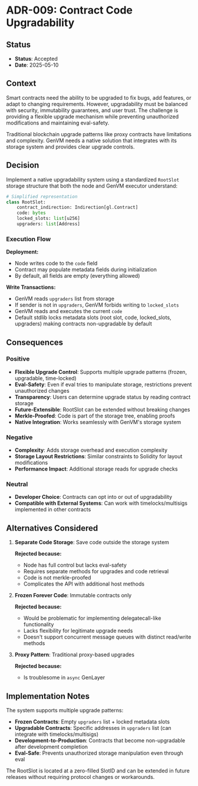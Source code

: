 # ADR-009: Contract Code Upgradability

## Status

- **Status**: Accepted
- **Date**: 2025-05-10

## Context

Smart contracts need the ability to be upgraded to fix bugs, add features, or adapt to changing requirements. However, upgradability must be balanced with security, immutability guarantees, and user trust. The challenge is providing a flexible upgrade mechanism while preventing unauthorized modifications and maintaining eval-safety.

Traditional blockchain upgrade patterns like proxy contracts have limitations and complexity. GenVM needs a native solution that integrates with its storage system and provides clear upgrade controls.

## Decision

Implement a native upgradability system using a standardized `RootSlot` storage structure that both the node and GenVM executor understand:

```python
# Simplified representation
class RootSlot:
    contract_indirection: Indirection[gl.Contract]
    code: bytes
    locked_slots: list[u256]
    upgraders: list[Address]
```

### Execution Flow

**Deployment:**
- Node writes code to the `code` field
- Contract may populate metadata fields during initialization
- By default, all fields are empty (everything allowed)

**Write Transactions:**
- GenVM reads `upgraders` list from storage
- If sender is not in `upgraders`, GenVM forbids writing to `locked_slots`
- GenVM reads and executes the current `code`
- Default stdlib locks metadata slots (root slot, code, locked_slots, upgraders) making contracts non-upgradable by default

## Consequences

### Positive

- **Flexible Upgrade Control**: Supports multiple upgrade patterns (frozen, upgradable, time-locked)
- **Eval-Safety**: Even if eval tries to manipulate storage, restrictions prevent unauthorized changes
- **Transparency**: Users can determine upgrade status by reading contract storage
- **Future-Extensible**: RootSlot can be extended without breaking changes
- **Merkle-Proofed**: Code is part of the storage tree, enabling proofs
- **Native Integration**: Works seamlessly with GenVM's storage system

### Negative

- **Complexity**: Adds storage overhead and execution complexity
- **Storage Layout Restrictions**: Similar constraints to Solidity for layout modifications
- **Performance Impact**: Additional storage reads for upgrade checks

### Neutral

- **Developer Choice**: Contracts can opt into or out of upgradability
- **Compatible with External Systems**: Can work with timelocks/multisigs implemented in other contracts

## Alternatives Considered

1. **Separate Code Storage**: Save code outside the storage system

   **Rejected because:**
   - Node has full control but lacks eval-safety
   - Requires separate methods for upgrades and code retrieval
   - Code is not merkle-proofed
   - Complicates the API with additional host methods

2. **Frozen Forever Code**: Immutable contracts only

   **Rejected because:**
   - Would be problematic for implementing delegatecall-like functionality
   - Lacks flexibility for legitimate upgrade needs
   - Doesn't support concurrent message queues with distinct read/write methods

3. **Proxy Pattern**: Traditional proxy-based upgrades

   **Rejected because:**
   - Is troublesome in `async` GenLayer

## Implementation Notes

The system supports multiple upgrade patterns:

- **Frozen Contracts**: Empty `upgraders` list + locked metadata slots
- **Upgradable Contracts**: Specific addresses in `upgraders` list (can integrate with timelocks/multisigs)
- **Development-to-Production**: Contracts that become non-upgradable after development completion
- **Eval-Safe**: Prevents unauthorized storage manipulation even through eval

The RootSlot is located at a zero-filled SlotID and can be extended in future releases without requiring protocol changes or workarounds.
